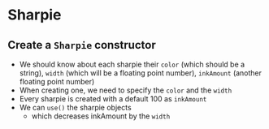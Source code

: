 # Sharpie

## Create a `Sharpie` constructor
 -  We should know about each sharpie their `color` (which should be a string), `width` (which will be a floating point number), `inkAmount` (another floating point number)
 -  When creating one, we need to specify the `color` and the `width`
 -  Every sharpie is created with a default 100 as `inkAmount`
 -  We can `use()` the sharpie objects
     -  which decreases inkAmount by the `width`
